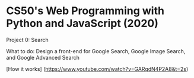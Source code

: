 # CS50's Web Programming with Python and JavaScript (2020)

Project 0: Search

What to do: Design a front-end for Google Search, Google Image Search, and Google Advanced Search

[How it works] (https://www.youtube.com/watch?v=GARqdN4P2A8&t=2s)
